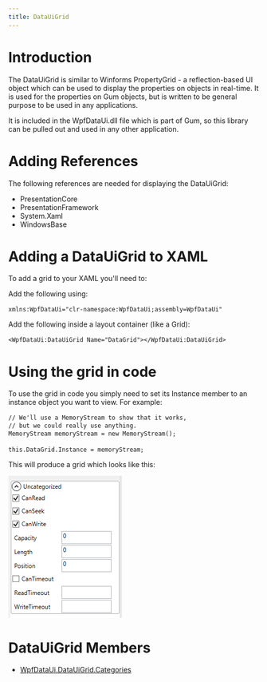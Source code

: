 ```yaml
---
title: DataUiGrid
---
```


# Introduction

The DataUiGrid is similar to Winforms PropertyGrid - a reflection-based UI object which can be used to display the properties on objects in real-time.  It is used for the properties on Gum objects, but is written to be general purpose to be used in any applications.  

It is included in the WpfDataUi.dll file which is part of Gum, so this library can be pulled out and used in any other application.

# Adding References

The following references are needed for displaying the DataUiGrid:

* PresentationCore
* PresentationFramework
* System.Xaml
* WindowsBase


# Adding a DataUiGrid to XAML

To add a grid to your XAML you'll need to:

Add the following using:   
``` 
xmlns:WpfDataUi="clr-namespace:WpfDataUi;assembly=WpfDataUi" 
```

Add the following inside a layout container (like a Grid):    
```
<WpfDataUi:DataUiGrid Name="DataGrid"></WpfDataUi:DataUiGrid>
```

# Using the grid in code

To use the grid in code you simply need to set its Instance member to an instance object you want to view.  For example:

```
// We'll use a MemoryStream to show that it works,
// but we could really use anything.
MemoryStream memoryStream = new MemoryStream();

this.DataGrid.Instance = memoryStream;
```

This will produce a grid which looks like this:

![](WpfDataUi.DataUiGrid_WpfDataUiGrid.PNG)

# DataUiGrid Members

* [WpfDataUi.DataUiGrid.Categories](WpfDataUi.DataUiGrid.Categories)